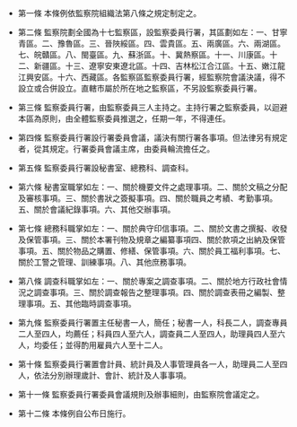 * 第一條 本條例依監察院組織法第八條之規定制定之。

* 第二條 監察院劃全國為十七監察區，設監察委員行署，其區劃如左：一、甘寧青區。二、豫魯區。三、晉陜綏區。四、雲貴區。五、兩廣區。六、兩湖區。七、皖贛區。八、閩臺區。九、蘇浙區。十、冀熱察區。十一、川康區。十二、新疆區。十三、遼寧安東遼北區。十四、吉林松江合江區。十五、嫩江龍江興安區。十六、西藏區。各監察區監察委員行署，經監察院會議決議，得不設立或合併設立。直轄市屬於所在地之監察區，不另設監察委員行署。

* 第三條 監察委員行署，由監察委員三人主持之。主持行署之監察委員，以迴避本區為原則，由全體監察委員推選之，任期一年，不得連任。

* 第四條 監察委員行署設行署委員會議，議決有關行署各事項。但法律另有規定者，從其規定。行署委員會議主席，由委員輪流擔任之。

* 第五條 監察委員行署設秘書室、總務科、調查科。

* 第六條 秘書室職掌如左：一、關於機要文件之處理事項。二、關於文稿之分配及審核事項。三、關於書狀之簽擬事項。四、關於職員之考績、考勤事項。五、關於會議紀錄事項。六、其他交辦事項。

* 第七條 總務科職掌如左：一、關於典守印信事項。二、關於文書之撰擬、收發及保管事項。三、關於本署刊物及規章之編纂事項四、關於款項之出納及保管事項。五、關於物品之購置、修繕、保管事項。六、關於員工福利事項。七、關於工警之管理、訓練事項。八、其他庶務事項。

* 第八條 調查科職掌如左：一、關於專案之調查事項。二、關於地方行政社會情況之調查事項。三、關於調查報告之整理事項。四、關於調查表冊之編製、整理事項。五、其他臨時調查事項。

* 第九條 監察委員行署置主任秘書一人，簡任；秘書一人，科長二人，調查專員二人至四人，均薦任；科員四人至六人，調查員二人至四人，助理員四人至六人，均委任；並得酌用雇員六人至十二人。

* 第十條 監察委員行署置會計員、統計員及人事管理員各一人，助理員二人至四人，依法分別辦理歲計、會計、統計及人事事項。

* 第十一條 監察委員行署委員會議規則及辦事細則，由監察院會議定之。

* 第十二條 本條例自公布日施行。

